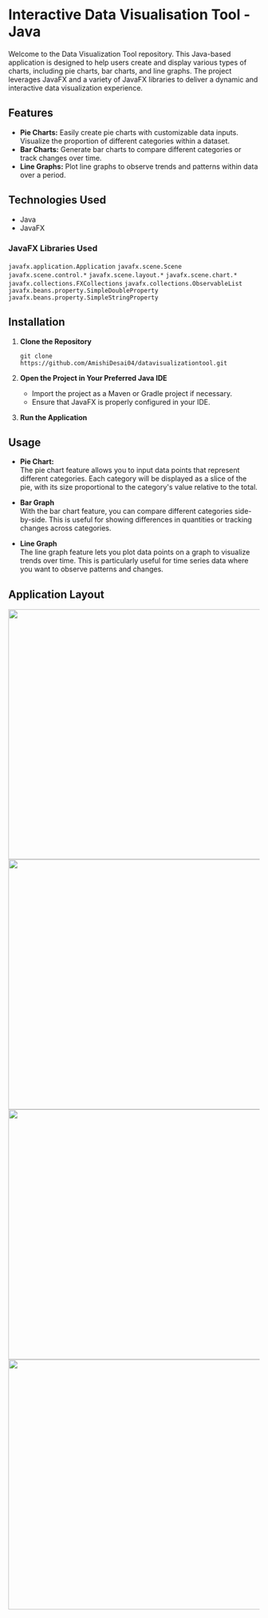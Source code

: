 # Interactive Data Visualisation Tool - Java

Welcome to the Data Visualization Tool repository. This Java-based application is designed to help users create and display various types of charts, including pie charts, bar charts, and line graphs. The project leverages JavaFX and a variety of JavaFX libraries to deliver a dynamic and interactive data visualization experience.

## Features 

- **Pie Charts:** Easily create pie charts with customizable data inputs. Visualize the proportion of different categories within a dataset.
- **Bar Charts:** Generate bar charts to compare different categories or track changes over time.
- **Line Graphs:** Plot line graphs to observe trends and patterns within data over a period.

## Technologies Used

- Java
- JavaFX

### JavaFX Libraries Used
`javafx.application.Application`
`javafx.scene.Scene` 
`javafx.scene.control.*`
`javafx.scene.layout.*` 
`javafx.scene.chart.*` 
`javafx.collections.FXCollections` 
`javafx.collections.ObservableList`
`javafx.beans.property.SimpleDoubleProperty` 
`javafx.beans.property.SimpleStringProperty` 

## Installation 

1. **Clone the Repository**

   ```
   git clone https://github.com/AmishiDesai04/datavisualizationtool.git
   ```
   
2. **Open the Project in Your Preferred Java IDE**

   - Import the project as a Maven or Gradle project if necessary.
   - Ensure that JavaFX is properly configured in your IDE.

3. **Run the Application**

## Usage 

- **Pie Chart:** <br>
  The pie chart feature allows you to input data points that represent different categories. Each category will be displayed as a slice of the pie, with its size proportional to the category's value relative to the total.
  
- **Bar Graph**<br>
With the bar chart feature, you can compare different categories side-by-side. This is useful for showing differences in quantities or tracking changes across categories.

- **Line Graph**<br>
The line graph feature lets you plot data points on a graph to visualize trends over time. This is particularly useful for time series data where you want to observe patterns and changes.

## Application Layout

<img src="https://github.com/AmishiDesai04/Interactive-Data-Visualisation-Tool/assets/170110607/7d3e49ed-77f3-4066-a6a7-f7ea21a51ae9" width="900px" height="500px"> 

<img src="https://github.com/AmishiDesai04/Interactive-Data-Visualisation-Tool/assets/170110607/7d3e49ed-77f3-4066-a6a7-f7ea21a51ae9" width="900px" height="500px"> 

<img src="https://github.com/AmishiDesai04/Interactive-Data-Visualisation-Tool/assets/170110607/7d3e49ed-77f3-4066-a6a7-f7ea21a51ae9" width="900px" height="500px"> 

<img src="https://github.com/AmishiDesai04/Interactive-Data-Visualisation-Tool/assets/170110607/7d3e49ed-77f3-4066-a6a7-f7ea21a51ae9" width="900px" height="500px"> 


